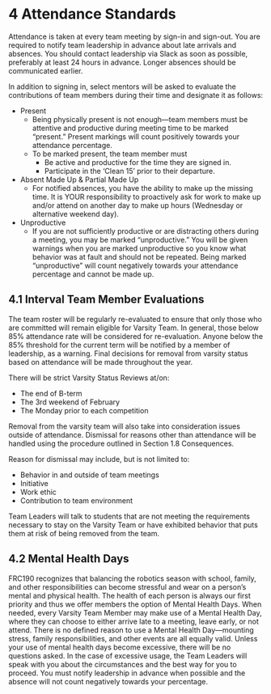 # 4 Attendance Standards 

Attendance is taken at every team meeting by sign-in and sign-out. You are required to notify team leadership in advance about late arrivals and absences. You should contact leadership via Slack as soon as possible, preferably at least 24 hours in advance. Longer absences should be communicated earlier. 

In addition to signing in, select mentors will be asked to evaluate the contributions of team members during their time and designate it as follows:
* Present 
  * Being physically present is not enough—team members must be attentive and productive during meeting time to be marked “present.” Present markings will count positively towards your attendance percentage. 
  * To be marked present, the team member must 
    * Be active and productive for the time they are signed in.
    * Participate in the ‘Clean 15’ prior to their departure.
* Absent Made Up & Partial Made Up 
  * For notified absences, you have the ability to make up the missing time.  It is YOUR responsibility to proactively ask for work to make up and/or attend on another day to make up hours (Wednesday or alternative weekend day).
* Unproductive 
  * If you are not sufficiently productive or are distracting others during a meeting, you may be marked “unproductive.” You will be given warnings when you are marked unproductive so you know what behavior was at fault and should not be repeated. Being marked “unproductive” will count negatively towards your attendance percentage and cannot be made up. 

## 4.1 Interval Team Member Evaluations 
The team roster will be regularly re-evaluated to ensure that only those who are committed will remain eligible for Varsity Team. In general, those below 85% attendance rate will be considered for re-evaluation. Anyone below the 85% threshold for the current term will be notified by a member of leadership, as a warning. Final decisions for removal from varsity status based on attendance will be made throughout the year. 

There will be strict Varsity Status Reviews at/on:
* The end of B-term
* The 3rd weekend of February
* The Monday prior to each competition

Removal from the varsity team will also take into consideration issues outside of attendance. Dismissal for reasons other than attendance will be handled using the procedure outlined in Section 1.8 Consequences. 

Reason for dismissal may include, but is not limited to: 
* Behavior in and outside of team meetings
* Initiative
* Work ethic
* Contribution to team environment 

Team Leaders will talk to students that are not meeting the requirements necessary to stay on the Varsity Team or have exhibited behavior that puts them at risk of being removed from the team. 

## 4.2 Mental Health Days 
FRC190 recognizes that balancing the robotics season with school, family, and other responsibilities can become stressful and wear on a person’s mental and physical health. The health of each person is always our first priority and thus we offer members the option of Mental Health Days. When needed, every Varsity Team Member may make use of a Mental Health Day, where they can choose to either arrive late to a meeting, leave early, or not attend. There is no defined reason to use a Mental Health Day—mounting stress, family responsibilities, and other events are all equally valid. Unless your use of mental health days become excessive, there will be no questions asked. In the case of excessive usage, the Team Leaders will speak with you about the circumstances and the best way for you to proceed. You must notify leadership in advance when possible and the absence will not count negatively towards your percentage. 
